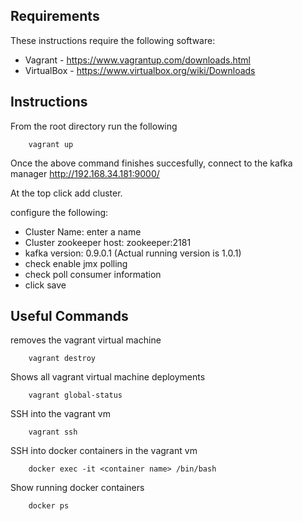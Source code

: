 ## Requirements

These instructions require the following software:

* Vagrant - https://www.vagrantup.com/downloads.html
* VirtualBox - https://www.virtualbox.org/wiki/Downloads

## Instructions

From the root directory run the following

```
	vagrant up
```

Once the above command finishes succesfully, connect to the kafka manager 
http://192.168.34.181:9000/

At the top click add cluster.

configure the following: 
* Cluster Name: enter a name
* Cluster zookeeper host: zookeeper:2181
* kafka version: 0.9.0.1 (Actual running version is 1.0.1) 
* check enable jmx polling
* check poll consumer information
* click save

## Useful Commands

removes the vagrant virtual machine 
```
	vagrant destroy
```

Shows all vagrant virtual machine deployments 
```
	vagrant global-status
```

SSH into the vagrant vm 
```
	vagrant ssh
```

SSH into docker containers in the vagrant vm 
```
	docker exec -it <container name> /bin/bash
```

Show running docker containers 
```
	docker ps
```



